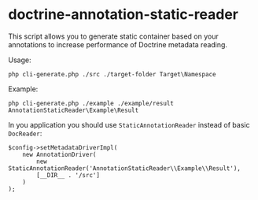 # doctrine-annotation-static-reader

This script allows you to generate static container based on your annotations to increase performance of 
Doctrine metadata reading.

Usage:
```
php cli-generate.php ./src ./target-folder Target\Namespace
```
Example:
```
php cli-generate.php ./example ./example/result AnnotationStaticReader\Example\Result
```

In you application you should use `StaticAnnotationReader` instead of basic `DocReader`:
```
$config->setMetadataDriverImpl(
    new AnnotationDriver(
        new StaticAnnotationReader('AnnotationStaticReader\\Example\\Result'),
        [__DIR__ . '/src']
    )
);
```
